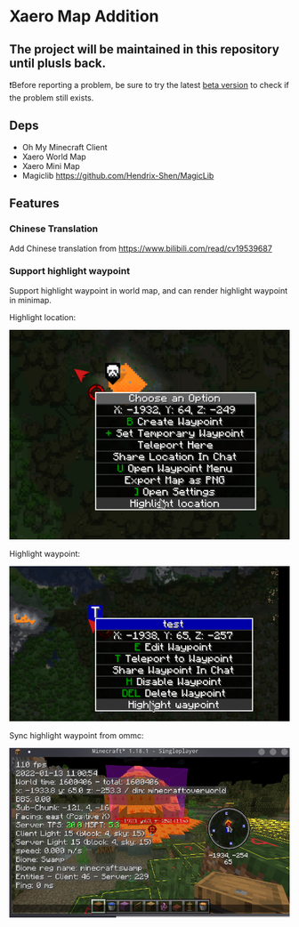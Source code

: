 # Xaero Map Addition

## The project will be maintained in this repository until plusls back.

❗Before reporting a problem, be sure to try the latest [beta version](https://github.com/Nyan-Work/xaero-map-addition/releases) to check if the problem still exists.

## Deps

+ Oh My Minecraft Client
+ Xaero World Map
+ Xaero Mini Map
+ Magiclib https://github.com/Hendrix-Shen/MagicLib
## Features


### Chinese Translation

Add Chinese translation from https://www.bilibili.com/read/cv19539687

### Support highlight waypoint

Support highlight waypoint in world map, and can render highlight waypoint in minimap.

Highlight location:

![highlight_location](docs/img/highlight_location.png)

Highlight waypoint:

![highlight_waypoint](docs/img/highlight_waypoint.png)

Sync highlight waypoint from ommc:

![sync_highlight_waypoint](docs/img/sync_highlight_waypoint.png)

